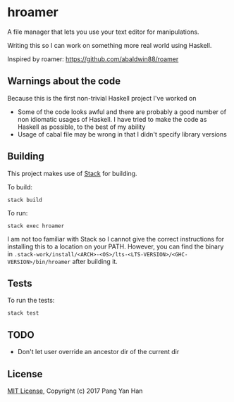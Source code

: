 # hroamer

A file manager that lets you use your text editor for manipulations.

Writing this so I can work on something more real world using Haskell.

Inspired by roamer: https://github.com/abaldwin88/roamer


## Warnings about the code

Because this is the first non-trivial Haskell project I've worked on

- Some of the code looks awful and there are probably a good number of non idiomatic usages of Haskell. I have tried to make the code as Haskell as possible, to the best of my ability
- Usage of cabal file may be wrong in that I didn't specify library versions


## Building

This project makes use of [Stack](https://docs.haskellstack.org/en/stable/README/) for building.

To build:

    stack build

To run:

    stack exec hroamer

I am not too familiar with Stack so I cannot give the correct instructions for installing this to a location on your PATH. However, you can find the binary in `.stack-work/install/<ARCH>-<OS>/lts-<LTS-VERSION>/<GHC-VERSION>/bin/hroamer` after building it.


## Tests

To run the tests:

    stack test


## TODO

- Don't let user override an ancestor dir of the current dir


## License

[MIT License](/LICENSE), Copyright (c) 2017 Pang Yan Han
